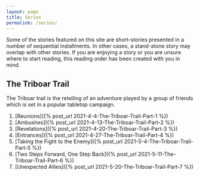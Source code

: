 ```yaml
---
layout: page
title: Series
permalink: /series/
---
```


Some of the stories featured on this site are short-stories presented in a number of sequential installments. In other cases, a stand-alone story may overlap with other stories. If you are enjoying a story or you are unsure where to start reading, this reading order has been created with you in mind.

## The Triboar Trail

The Triboar trail is the retelling of an adventure played by a group of friends which is set in a popular tabletop campaign.

1. [Reunions]({% post_url 2021-4-4-The-Triboar-Trail-Part-1 %})
2. [Ambushes]({% post_url 2021-4-13-The-Triboar-Trail-Part-2 %})
2. [Revelations]({% post_url 2021-4-20-The-Triboar-Trail-Part-3 %})
4. [Entrances]({% post_url 2021-4-27-The-Triboar-Trail-Part-4 %})
5. [Taking the Fight to the Enemy]({% post_url 2021-5-4-The-Triboar-Trail-Part-5 %})
6. [Two Steps Forward, One Step Back]({% post_url 2021-5-11-The-Triboar-Trail-Part-6 %})
7. [Unexpected Allies]({% post_url 2021-5-20-The-Triboar-Trail-Part-7 %})
